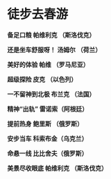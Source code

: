 # 徒步去春游

**备足口粮 帕维利克 （斯洛伐克）**

**还是坐车舒服呀！ 汤姆尔 （荷兰）**

**美好的体验 帕维 （罗马尼亚）**

**超级探险 皮克 （以色列）**

**一不留神到北极 布兰克 （法国）**

**精神“出轨” 雷诺索（阿根廷）**

**提前热身 鲍里斯 （俄罗斯）**

**安步当车 科索布金（乌克兰）**

**命悬一线 比比舍夫（俄罗斯）**

**美景尽收眼底 帕维利克 （斯洛伐克）**